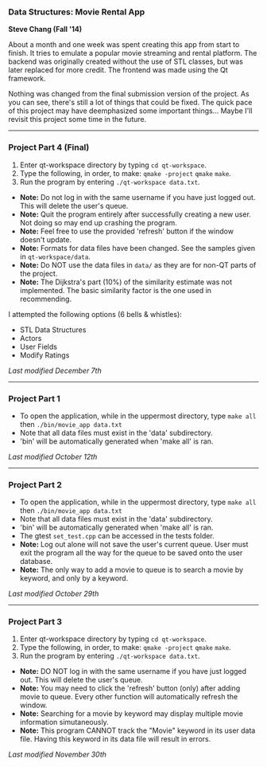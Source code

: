 <h3>Data Structures: Movie Rental App</h3>

<strong>Steve Chang (Fall '14)</strong>

About a month and one week was spent creating this app from start to finish. It tries to emulate a popular movie streaming and rental platform. The backend was originally created without the use of STL classes, but was later replaced for more credit. The frontend was made using the Qt framework.

Nothing was changed from the final submission version of the project. As you can see, there's still a lot of things that could be fixed. The quick pace of this project may have deemphasized some important things... Maybe I'll revisit this project some time in the future.


<hr />

<h3>Project Part 4 (Final)</h3>

<ol>
<li>Enter qt-workspace directory by typing <code>cd qt-workspace</code>.</li>
<li>Type the following, in order, to make: <code>qmake -project</code> <code>qmake</code> <code>make</code>.</li>
<li>Run the program by entering <code>./qt-workspace data.txt</code>.</li>
</ol>

<ul>
<li> <strong>Note:</strong> Do not log in with the same username if you have just logged out. This will delete the user's queue. </li>
<li> <strong>Note:</strong> Quit the program entirely after successfully creating a new user. Not doing so may end up crashing the program. </li>
<li> <strong>Note:</strong> Feel free to use the provided 'refresh' button if the window doesn't update. </li>
<li><strong>Note:</strong> Formats for data files have been changed. See the samples given in <code>qt-workspace/data</code>.</li>
<li><strong>Note:</strong> Do NOT use the data files in <code>data/</code> as they are for non-QT parts of the project.</li>
<li><strong>Note:</strong> The Dijkstra's part (10%) of the similarity estimate was not implemented. The basic similarity factor is the one used in recommending.</li>
</ul>

I attempted the following options (6 bells & whistles):
- STL Data Structures
- Actors
- User Fields
- Modify Ratings



<em>Last modified December 7th</em>



<hr />

<h3>Project Part 1</h3>
<ul>
<li>To open the application, while in the uppermost directory, type <code>make all</code> then <code>./bin/movie_app data.txt</code></li>
<li>Note that all data files must exist in the 'data' subdirectory.</li>
<li>'bin' will be automatically generated when 'make all' is ran.</li>
</ul>

<em>Last modified October 12th</em>

<hr />

<h3>Project Part 2</h3>
<ul>
<li>To open the application, while in the uppermost directory, type <code>make all</code> then <code>./bin/movie_app data.txt</code></li>
<li>Note that all data files must exist in the 'data' subdirectory.</li>
<li>'bin' will be automatically generated when 'make all' is ran.</li>
<li> The gtest <code>set_test.cpp</code> can be accessed in the tests folder.</li>
<li> <strong>Note:</strong> Log out alone will not save the user's current queue. User must exit the program all the way for the queue to be saved onto the user database. </li>
<li> <strong>Note:</strong> The only way to add a movie to queue is to search a movie by keyword, and only by a keyword. </li>
</ul>

<em>Last modified October 29th</em>

<hr />

<h3>Project Part 3</h3>

<ol>
<li>Enter qt-workspace directory by typing <code>cd qt-workspace</code>.</li>
<li>Type the following, in order, to make: <code>qmake -project</code> <code>qmake</code> <code>make</code>.</li>
<li>Run the program by entering <code>./qt-workspace data.txt</code>.</li>
</ol>

<ul>
<li> <strong>Note:</strong> DO NOT log in with the same username if you have just logged out. This will delete the user's queue. </li>
<li> <strong>Note:</strong> You may need to click the 'refresh' button (only) after adding movie to queue. Every other function will automatically refresh the window. </li>
<li> <strong>Note:</strong> Searching for a movie by keyword may display multiple movie information simutaneously. </li>
<li> <strong>Note:</strong> This program CANNOT track the "Movie" keyword in its user data file. Having this keyword in its data file will result in errors.
</ul>

<em>Last modified November 30th</em>

